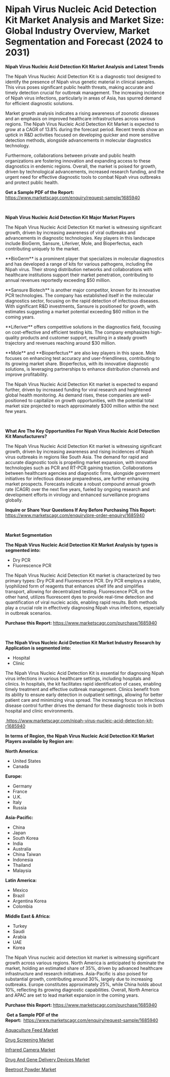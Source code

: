 <p><h1>Nipah Virus Nucleic Acid Detection Kit Market Analysis and Market Size: Global Industry Overview, Market Segmentation and Forecast (2024 to 2031)</h1></p><p><strong>Nipah Virus Nucleic Acid Detection Kit Market Analysis and Latest Trends</strong></p>
<p><p>The Nipah Virus Nucleic Acid Detection Kit is a diagnostic tool designed to identify the presence of Nipah virus genetic material in clinical samples. This virus poses significant public health threats, making accurate and timely detection crucial for outbreak management. The increasing incidence of Nipah virus infections, particularly in areas of Asia, has spurred demand for efficient diagnostic solutions. </p><p>Market growth analysis indicates a rising awareness of zoonotic diseases and an emphasis on improved healthcare infrastructures across various regions. The Nipah Virus Nucleic Acid Detection Kit Market is expected to grow at a CAGR of 13.8% during the forecast period. Recent trends show an uptick in R&D activities focused on developing quicker and more sensitive detection methods, alongside advancements in molecular diagnostics technology. </p><p>Furthermore, collaborations between private and public health organizations are fostering innovation and expanding access to these diagnostics in endemic regions. Overall, the market is poised for growth, driven by technological advancements, increased research funding, and the urgent need for effective diagnostic tools to combat Nipah virus outbreaks and protect public health.</p></p>
<p><strong>Get a Sample PDF of the Report:&nbsp;</strong> <a href="https://www.marketscagr.com/enquiry/request-sample/1685940?utm_campaign=1097&utm_medium=2&utm_source=Github&utm_content=ia&utm_term=17122024&utm_id=nipah-virus-nucleic-acid-detection-kit">https://www.marketscagr.com/enquiry/request-sample/1685940</a></p>
<p>&nbsp;</p>
<p><strong>Nipah Virus Nucleic Acid Detection Kit Major Market Players</strong></p>
<p><p>The Nipah Virus Nucleic Acid Detection Kit market is witnessing significant growth, driven by increasing awareness of viral outbreaks and advancements in diagnostic technologies. Key players in this landscape include BioGerm, Sansure, Liferiver, Mole, and Bioperfectus, each contributing uniquely to the market.</p><p>**BioGerm** is a prominent player that specializes in molecular diagnostics and has developed a range of kits for various pathogens, including the Nipah virus. Their strong distribution networks and collaborations with healthcare institutions support their market penetration, contributing to annual revenues reportedly exceeding $50 million.</p><p>**Sansure Biotech** is another major competitor, known for its innovative PCR technologies. The company has established itself in the molecular diagnostics sector, focusing on the rapid detection of infectious diseases. With significant R&D investments, Sansure is positioned for growth, with estimates suggesting a market potential exceeding $60 million in the coming years.</p><p>**Liferiver** offers competitive solutions in the diagnostics field, focusing on cost-effective and efficient testing kits. The company emphasizes high-quality products and customer support, resulting in a steady growth trajectory and revenues reaching around $30 million.</p><p>**Mole** and **Bioperfectus** are also key players in this space. Mole focuses on enhancing test accuracy and user-friendliness, contributing to its growing market share. Bioperfectus, with its innovative diagnostic solutions, is leveraging partnerships to enhance distribution channels and improve profitability.</p><p>The Nipah Virus Nucleic Acid Detection Kit market is expected to expand further, driven by increased funding for viral research and heightened global health monitoring. As demand rises, these companies are well-positioned to capitalize on growth opportunities, with the potential total market size projected to reach approximately $300 million within the next few years.</p></p>
<p>&nbsp;</p>
<p><strong>What Are The Key Opportunities For Nipah Virus Nucleic Acid Detection Kit Manufacturers?</strong></p>
<p><p>The Nipah Virus Nucleic Acid Detection Kit market is witnessing significant growth, driven by increasing awareness and rising incidences of Nipah virus outbreaks in regions like South Asia. The demand for rapid and accurate diagnostic tools is propelling market expansion, with innovative technologies such as PCR and RT-PCR gaining traction. Collaborations between healthcare agencies and diagnostic firms, alongside government initiatives for infectious disease preparedness, are further enhancing market prospects. Forecasts indicate a robust compound annual growth rate (CAGR) over the next five years, fueled by ongoing research and development efforts in virology and enhanced surveillance programs globally.</p></p>
<p><strong>Inquire or Share Your Questions If Any Before Purchasing This Report:</strong> <a href="https://www.marketscagr.com/enquiry/pre-order-enquiry/1685940?utm_campaign=1097&utm_medium=2&utm_source=Github&utm_content=ia&utm_term=17122024&utm_id=nipah-virus-nucleic-acid-detection-kit">https://www.marketscagr.com/enquiry/pre-order-enquiry/1685940</a></p>
<p>&nbsp;</p>
<p><strong>Market Segmentation</strong></p>
<p><strong>The Nipah Virus Nucleic Acid Detection Kit Market Analysis by types is segmented into:</strong></p>
<p><ul><li>Dry PCR</li><li>Fluorescence PCR</li></ul></p>
<p><p>The Nipah Virus Nucleic Acid Detection Kit market is characterized by two primary types: Dry PCR and Fluorescence PCR. Dry PCR employs a stable, lyophilized form of reagents that enhances shelf life and simplifies transport, allowing for decentralized testing. Fluorescence PCR, on the other hand, utilizes fluorescent dyes to provide real-time detection and quantification of viral nucleic acids, enabling rapid results. Both methods play a crucial role in effectively diagnosing Nipah virus infections, especially in outbreak scenarios.</p></p>
<p><strong>Purchase this Report:&nbsp;</strong><a href="https://www.marketscagr.com/purchase/1685940?utm_campaign=1097&utm_medium=2&utm_source=Github&utm_content=ia&utm_term=17122024&utm_id=nipah-virus-nucleic-acid-detection-kit">https://www.marketscagr.com/purchase/1685940</a></p>
<p>&nbsp;</p>
<p><strong>The Nipah Virus Nucleic Acid Detection Kit Market Industry Research by Application is segmented into:</strong></p>
<p><ul><li>Hospital</li><li>Clinic</li></ul></p>
<p><p>The Nipah Virus Nucleic Acid Detection Kit is essential for diagnosing Nipah virus infections in various healthcare settings, including hospitals and clinics. In hospitals, the kit facilitates rapid identification of cases, enabling timely treatment and effective outbreak management. Clinics benefit from its ability to ensure early detection in outpatient settings, allowing for better patient care and minimizing virus spread. The increasing focus on infectious disease control further drives the demand for these diagnostic tools in both hospital and clinic environments.</p></p>
<p><a href="https://www.marketscagr.com/nipah-virus-nucleic-acid-detection-kit-r1685940?utm_campaign=1097&utm_medium=2&utm_source=Github&utm_content=ia&utm_term=17122024&utm_id=nipah-virus-nucleic-acid-detection-kit">&nbsp;https://www.marketscagr.com/nipah-virus-nucleic-acid-detection-kit-r1685940</a></p>
<p><strong>In terms of Region, the Nipah Virus Nucleic Acid Detection Kit Market Players available by Region are:</strong></p>
<p>
    <p> <strong> North America: </strong>
        <ul>
            <li>United States</li>
            <li>Canada</li>
        </ul>
        </p> 
    <p> <strong> Europe: </strong>
        <ul>
            <li>Germany</li>
            <li>France</li>
            <li>U.K.</li>
            <li>Italy</li>
            <li>Russia</li>
        </ul>
        </p> 
    <p> <strong> Asia-Pacific: </strong>
        <ul>
            <li>China</li>
            <li>Japan</li>
            <li>South Korea</li>
            <li>India</li>
            <li>Australia</li>
            <li>China Taiwan</li>
            <li>Indonesia</li>
            <li>Thailand</li>
            <li>Malaysia</li>
        </ul>
        </p> 
    <p> <strong> Latin America: </strong>
        <ul>
            <li>Mexico</li>
            <li>Brazil</li>
            <li>Argentina Korea</li>
            <li>Colombia</li>
        </ul>
        </p> 
    <p> <strong> Middle East & Africa: </strong>
        <ul>
            <li>Turkey</li>
            <li>Saudi</li>
            <li>Arabia</li>
            <li>UAE</li>
            <li>Korea</li>
        </ul>
    </p>
    </p>
<p><p>The Nipah Virus nucleic acid detection kit market is witnessing significant growth across various regions. North America is anticipated to dominate the market, holding an estimated share of 35%, driven by advanced healthcare infrastructure and research initiatives. Asia-Pacific is also poised for substantial growth, contributing around 30%, largely due to increasing outbreaks. Europe constitutes approximately 25%, while China holds about 10%, reflecting its growing diagnostic capabilities. Overall, North America and APAC are set to lead market expansion in the coming years.</p></p>
<p><strong>Purchase this Report: </strong><a href="https://www.marketscagr.com/purchase/1685940?utm_campaign=1097&utm_medium=2&utm_source=Github&utm_content=ia&utm_term=17122024&utm_id=nipah-virus-nucleic-acid-detection-kit">https://www.marketscagr.com/purchase/1685940</a></p>
<p>&nbsp;<strong>Get a Sample PDF of the Report:&nbsp;&nbsp;</strong><a href="https://www.marketscagr.com/enquiry/request-sample/1685940?utm_campaign=1097&utm_medium=2&utm_source=Github&utm_content=ia&utm_term=17122024&utm_id=nipah-virus-nucleic-acid-detection-kit">https://www.marketscagr.com/enquiry/request-sample/1685940</a></p>
<p><strong></strong></p>
<p><p><a href="https://www.linkedin.com/pulse/aquaculture-feed-market-size-growing-cagr-46-from-2024-zbiff?utm_campaign=1097&utm_medium=2&utm_source=Github&utm_content=ia&utm_term=17122024&utm_id=nipah-virus-nucleic-acid-detection-kit">Aquaculture Feed Market</a></p><p><a href="https://www.linkedin.com/pulse/drug-screening-market-research-report-trends-overview-growing-rho3f?utm_campaign=1097&utm_medium=2&utm_source=Github&utm_content=ia&utm_term=17122024&utm_id=nipah-virus-nucleic-acid-detection-kit">Drug Screening Market</a></p><p><a href="https://www.linkedin.com/pulse/estimating-size-infrared-camera-market-current-cagr-65and-te9xf?utm_campaign=1097&utm_medium=2&utm_source=Github&utm_content=ia&utm_term=17122024&utm_id=nipah-virus-nucleic-acid-detection-kit">Infrared Camera Market</a></p><p><a href="https://www.linkedin.com/pulse/in-depth-review-drug-gene-delivery-devices-market-size-segmentation-5w2nf?utm_campaign=1097&utm_medium=2&utm_source=Github&utm_content=ia&utm_term=17122024&utm_id=nipah-virus-nucleic-acid-detection-kit">Drug And Gene Delivery Devices Market</a></p><p><a href="https://www.linkedin.com/pulse/beetroot-powder-market-evolution-key-trends-regional-dynamics-nj1te?utm_campaign=1097&utm_medium=2&utm_source=Github&utm_content=ia&utm_term=17122024&utm_id=nipah-virus-nucleic-acid-detection-kit">Beetroot Powder Market</a></p></p>